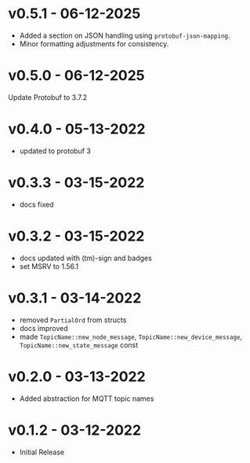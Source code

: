 # v0.5.1 - 06-12-2025

- Added a section on JSON handling using `protobuf-json-mapping`.
- Minor formatting adjustments for consistency.

# v0.5.0 - 06-12-2025

Update Protobuf to 3.7.2

# v0.4.0 - 05-13-2022

- updated to protobuf 3

# v0.3.3 - 03-15-2022

- docs fixed

# v0.3.2 - 03-15-2022 

- docs updated with (tm)-sign and badges
- set MSRV to 1.56.1

# v0.3.1 - 03-14-2022

- removed `PartialOrd` from structs
- docs improved
- made `TopicName::new_node_message`, `TopicName::new_device_message`, `TopicName::new_state_message` const

# v0.2.0 - 03-13-2022

- Added abstraction for MQTT topic names 

# v0.1.2 - 03-12-2022

- Initial Release